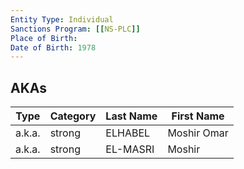 ```yaml
---
Entity Type: Individual
Sanctions Program: [[NS-PLC]]
Place of Birth: 
Date of Birth: 1978
---
```



## AKAs
| Type | Category | Last Name | First Name |
|------|----------|-----------|------------|
| a.k.a. | strong | ELHABEL | Moshir Omar |
| a.k.a. | strong | EL-MASRI | Moshir |


